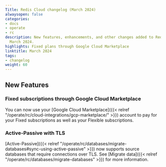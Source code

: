 ```yaml
---
Title: Redis Cloud changelog (March 2024)
alwaysopen: false
categories:
- docs
- operate
- rc
description: New features, enhancements, and other changes added to Redis Cloud during
  March 2024.
highlights: Fixed plans through Google Cloud Marketplace
linktitle: March 2024
tags:
- changelog
weight: 60
---
```


## New Features

### Fixed subscriptions through Google Cloud Marketplace

You can now use your [Google Cloud Marketplace]({{< relref "/operate/rc/cloud-integrations/gcp-marketplace/" >}}) account to pay for your Fixed subscriptions as well as your Flexible subscriptions. 

### Active-Passive with TLS

[Active-Passive]({{< relref "/operate/rc/databases/migrate-databases#sync-using-active-passive" >}}) now supports source databases that require connections over TLS. See [Migrate data]({{< relref "/operate/rc/databases/migrate-databases" >}}) for more information.
